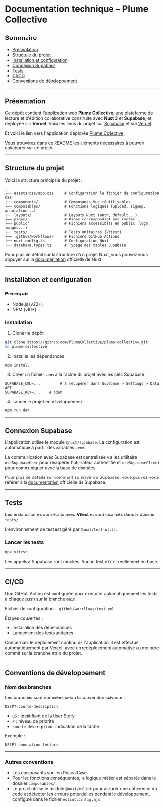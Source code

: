 # Documentation technique – Plume Collective

## Sommaire

* [Présentation](#présentation)
* [Structure du projet](#structure-du-projet)
* [Installation et configuration](#installation-et-configuration)
* [Connexion Supabase](#connexion-supabase)
* [Tests](#tests)
* [CI/CD](#cicd)
* [Conventions de développement](#conventions-de-développement)

---

## Présentation

Ce dépôt contient l'application web **Plume Collective**, une plateforme de lecture et d'édition collaborative construite avec **Nuxt 3** et **Supabase**, et déployée sur **Vercel**.
Voici les liens du projet sur [Supabase](https://supabase.com/dashboard/project/mlwkbqzbxusbocvyvhdw) et sur [Vercel](https://vercel.com/plumecollectives-projects/plume-collective).

Et voici le lien vers l'application déployée [Plume Collective](https://plume-collective-tau.vercel.app).

Vous trouverez dans ce README les éléments nécessaires à pouvoir collaborer sur ce projet.

---

## Structure du projet

Voici la structure principale du projet :

```
.
├── assets/css/app.css     # Configuration le fichier de configuration CSS
├── components/            # Composants Vue réutilisables
├── composables/           # Fonctions logiques (upload, signup, annotation...)
├── layouts/               # Layouts Nuxt (auth, default...)
├── pages/                 # Pages correspondant aux routes
├── public/                # Fichiers accessibles en public (logo, images...)
├── tests/                 # Tests unitaires (Vitest)
├── .github/workflows/     # Fichiers GitHub Actions
├── nuxt.config.ts         # Configuration Nuxt
└── database.types.ts      # Typage des tables Supabase
```

Pour plus de détail sur la structure d'un projet Nuxt, vous pouvez vous appuyer sur la [documentation](https://nuxt.com/docs/guide/directory-structure/nuxt) officielle de Nuxt.

---

## Installation et configuration

### Prérequis

* Node.js (v22+)
* NPM (v10+)

### Installation

1. Cloner le dépôt

```bash
git clone https://github.com/PlumeCollective/plume-collective.git
cd plume-collective
```

2. Installer les dépendances

```bash
npm install
```

3. Créer un fichier `.env` à la racine du projet avec les clés Supabase :

```
SUPABASE_URL=...         # à récupérer dans Supabase > Settings > Data API
SUPABASE_KEY=...    # idem
```

4. Lancer le projet en développement

```bash
npm run dev
```

---

## Connexion Supabase

L'application utilise le module `@nuxt/supabase`. La configuration est automatique à partir des variables `.env`.

La communication avec Supabase est centralisée via les utilitaire `useSupabaseUser` pour récupérer l'utilisateur authentifié et `useSupabaseClient` pour communiquer avec la base de données.

Pour plus de détails sur comment se servir de Supabase, vous pouvez vous référer à la [documentation](https://supabase.com/docs) officielle de Supabase.

---

## Tests

Les tests unitaires sont écrits avec **Vitest** et sont localisés dans le dossier `tests/`.

L’environnement de test est géré par `@nuxt/test-utils`.

### Lancer les tests

```bash
npx vitest
```

Les appels à Supabase sont mockés. Aucun test n’écrit réellement en base.

---

## CI/CD

Une GitHub Action est configurée pour exécuter automatiquement les tests à chaque push sur la branche `main`.

Fichier de configuration : `.github/workflows/test.yml`

Étapes couvertes :

* Installation des dépendances
* Lancement des tests unitaires

Concernant le déploiement continu de l'application, il est effectué automatiquement par Vercel, avec un redéploiement automatisé au moindre commit sur la branche main du projet.

---

## Conventions de développement

### Nom des branches

Les branches sont nommées selon la convention suivante :

```
US?P?-courte-description
```

* `US` : identifiant de la User Story
* `P` : niveau de priorité
* `courte-description` : indication de la tâche

Exemple :

```
US3P1-annotation-lecture
```

---

### Autres conventions

* Les composants sont en PascalCase
* Pour les fonctions conséquentes, la logique métier est séparée dans le dossier `composables/`
* Le projet utilise le module `@nuxt/eslint` pour assurer une cohérence du code et détecter les erreurs potentielles pendant le développement, configuré dans le fichier `eslint.config.mjs`.
